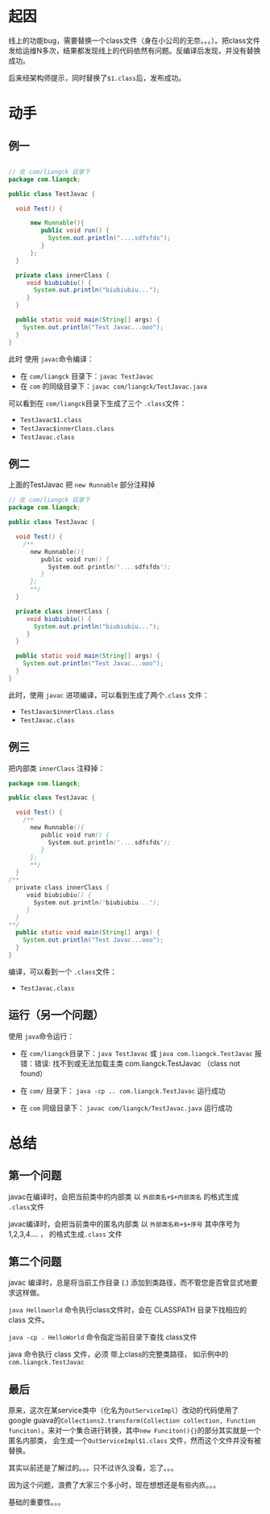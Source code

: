 # 起因
线上的功能bug，需要替换一个class文件（身在小公司的无奈。。。）。把class文件发给运维N多次，结果都发现线上的代码依然有问题。反编译后发现，并没有替换成功。

后来经架构师提示，同时替换了`$1.class`后，发布成功。

# 动手

## 例一
```java

// 在 com/liangck 目录下
package com.liangck;

public class TestJavac {

  void Test() {

      new Runnable(){
         public void run() {
           System.out.println("....sdfsfds");
         }
      };
  }

  private class innerClass {
     void biubiubiu() {
       System.out.println("biubiubiu...");
     }
  }

  public static void main(String[] args) {
    System.out.println("Test Javac...ooo");
  }
}

```

此时 使用 `javac`命令编译：

* 在 `com/liangck` 目录下：`javac TestJavac`
* 在 `com` 的同级目录下：`javac com/liangck/TestJavac.java`

可以看到在 `com/liangck`目录下生成了三个 `.class`文件：

* `TestJavac$1.class`
* `TestJavac$innerClass.class`
* `TestJavac.class`

## 例二
上面的TestJavac 把 `new Runnable` 部分注释掉
```java
// 在 com/liangck 目录下
package com.liangck;

public class TestJavac {

  void Test() {
    /**
      new Runnable(){
         public void run() {
           System.out.println("....sdfsfds");
         }
      };
      **/
  }

  private class innerClass {
     void biubiubiu() {
       System.out.println("biubiubiu...");
     }
  }

  public static void main(String[] args) {
    System.out.println("Test Javac...ooo");
  }
}
```

此时，使用 `javac` 进项编译，可以看到生成了两个`.class` 文件：

* `TestJavac$innerClass.class`
* `TestJavac.class`

## 例三
把内部类 `innerClass` 注释掉：
```java
package com.liangck;

public class TestJavac {

  void Test() {
    /**
      new Runnable(){
         public void run() {
           System.out.println("....sdfsfds");
         }
      };
      **/
  }
/**
  private class innerClass {
     void biubiubiu() {
       System.out.println("biubiubiu...");
     }
  }
**/
  public static void main(String[] args) {
    System.out.println("Test Javac...ooo");
  }
}

```

编译，可以看到一个 `.class`文件：

* `TestJavac.class`

## 运行（另一个问题）

使用 `java`命令运行：

* 在 `com/liangck`目录下：`java TestJavac` 或 `java com.liangck.TestJavac`
  报错：错误: 找不到或无法加载主类 com.liangck.TestJavac （class not found）

* 在 `com/` 目录下： `java -cp .. com.liangck.TestJavac`  运行成功
* 在 `com` 同级目录下： `javac com/liangck/TestJavac.java` 运行成功

# 总结

## 第一个问题
javac在编译时，会把当前类中的内部类 以 `外部类名+$+内部类名` 的格式生成 `.class`文件

javac编译时，会把当前类中的匿名内部类 以 `外部类名称+$+序号` 其中序号为 1,2,3,4.... ， 的格式生成`.class` 文件

## 第二个问题
javac 编译时，总是将当前工作目录 (.) 添加到类路径，而不管您是否曾显式地要求这样做。

`java Helloworld` 命令执行class文件时，会在 CLASSPATH 目录下找相应的 class 文件。

`java -cp . HelloWorld` 命令指定当前目录下查找 class文件

java 命令执行 class 文件，必须 带上class的完整类路径， 如示例中的 `com.liangck.TestJavac`

## 最后
原来，这次在某service类中（化名为`OutServiceImpl`）改动的代码使用了 google guava的`Collections2.transform(Collection collection, Function funciton)`，来对一个集合进行转换，其中`new Funciton(){}`的部分其实就是一个匿名内部类，
  会生成一个`OutServiceImpl$1.class` 文件，然而这个文件并没有被替换。

其实以前还是了解过的。。。只不过许久没看，忘了。。。

  因为这个问题，浪费了大家三个多小时，现在想想还是有些内疚。。。

  基础的重要性。。。

